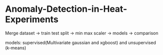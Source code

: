 # Anomaly-Detection-in-Heat-Experiments

Merge dataset -> train test split -> min max scaler -> models -> comparison

models: supervised(Multivariate gaussian and xgboost) and unsupervised (k-means)
